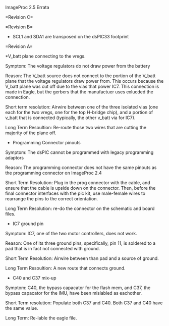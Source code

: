 ImageProc 2.5 Errata

=Revision C=


=Revision B=
* SCL1 and SDA1 are transposed on the dsPIC33 footprint

=Revision A=

*V_batt plane connecting to the vregs.

Symptom:
The voltage regulators do not draw power from the battery

Reason:
The V_batt source does not connect to the portion of the V_batt plane that the voltage regulators draw power from. This occurs because the V_batt plane was cut off due to the vias that power IC7. This connection is made in Eagle, but the gerbers that the manufactuer uses exlucded the connection.

Short term resolution: Airwire between one of the three isolated vias (one each for the two vregs, one for the top H-bridge chip), and a portion of v_batt that is connected (typically, the other v_batt via for IC7).

Long Term Resoultion: Re-route those two wires that are cutting the majority of the plane off.

* Programming Connector pinouts

Symptom: The dsPIC cannot be programmed with legacy programming adaptors

Reason: The programming connector does not have the same pinouts as the programming connector on ImageProc 2.4

Short Term Resolution: Plug in the prog connector with the cable, and ensure that the cable is upside down on the connector. Then, before the final connector interfaces with the pic kit, use male-female wires to rearrange the pins to the correct orientation.

Long Term Resolution: re-do the connector on the schematic and board files.

* IC7 ground pin

Symptom: IC7, one of the two motor controllers, does not work.

Reason: One of its three ground pins, specifically, pin 11, is soldered to a pad that is in fact not connected with ground.

Short Term Resolution: Airwire between than pad and a source of ground.

Long Term Resoultion: A new route that connects ground.

* C40 and C37 mix-up

Symptom: C40, the bypass capacator for the flash mem, and C37, the bypass capacator for the IMU, have been mislabled as eachother.

Short Term resolution: Populate both C37 and C40.  Both C37 and C40 have the same value.

Long Term: Re-lable the eagle file.
